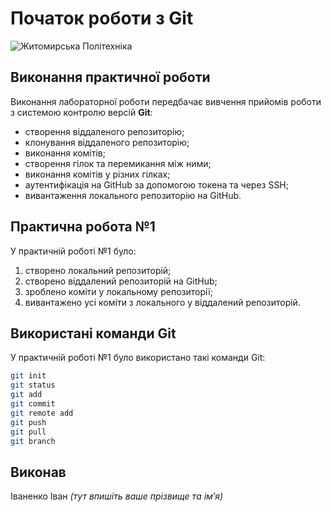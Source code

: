 # Початок роботи з Git

![Житомирська Політехніка](https://media.ztu.edu.ua/wp-content/uploads/2020/02/Group-6-1-1536x465.png)

## Виконання практичної роботи

Виконання лабораторної роботи передбачає вивчення прийомів роботи з системою контролю версій **Git**:

- створення віддаленого репозиторію;
- клонування віддаленого репозиторію;
- виконання комітів;
- створення гілок та перемикання між ними;
- виконання комітів у різних гілках;
- аутентифікація на GitHub за допомогою токена та через SSH;
- вивантаження локального репозиторію на GitHub.

## Практична робота №1

У практичній роботі №1 було:

1. створено локальний репозиторій;
2. створено віддалений репозиторій на GitHub;
3. зроблено коміти у локальному репозиторії;
4. вивантажено усі коміти з локального у віддалений репозиторій.

## Використані команди Git

У практичній роботі №1 було використано такі команди Git:

```bash
git init
git status
git add
git commit
git remote add
git push
git pull
git branch
```

## Виконав

Іваненко Іван *(тут впишіть ваше прізвище та ім’я)*
